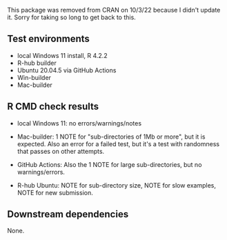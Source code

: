 This package was removed from CRAN on 10/3/22 because I didn't update it.
Sorry for taking so long to get back to this.



## Test environments
* local Windows 11 install, R 4.2.2
* R-hub builder
* Ubuntu 20.04.5 via GitHub Actions
* Win-builder
* Mac-builder

## R CMD check results

* local Windows 11: no errors/warnings/notes

* Mac-builder: 1 NOTE for "sub-directories of 1Mb or more", but it is expected.
Also an error for a failed test, but it's a test with randomness that passes
on other attempts.

* GitHub Actions: Also the 1 NOTE for large sub-directories, but no
warnings/errors.

* R-hub Ubuntu: NOTE for sub-directory size, NOTE for slow examples,
NOTE for new submission.

## Downstream dependencies

None.
